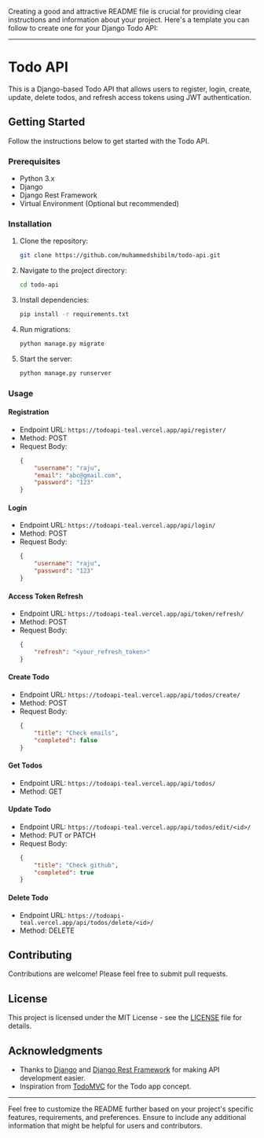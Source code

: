 Creating a good and attractive README file is crucial for providing clear instructions and information about your project. Here's a template you can follow to create one for your Django Todo API:

---

# Todo API

This is a Django-based Todo API that allows users to register, login, create, update, delete todos, and refresh access tokens using JWT authentication.

## Getting Started

Follow the instructions below to get started with the Todo API.

### Prerequisites

- Python 3.x
- Django
- Django Rest Framework
- Virtual Environment (Optional but recommended)

### Installation

1. Clone the repository:
   ```bash
   git clone https://github.com/muhammedshibilm/todo-api.git
   ```

2. Navigate to the project directory:
   ```bash
   cd todo-api
   ```

3. Install dependencies:
   ```bash
   pip install -r requirements.txt
   ```

4. Run migrations:
   ```bash
   python manage.py migrate
   ```

5. Start the server:
   ```bash
   python manage.py runserver
   ```

### Usage

#### Registration

- Endpoint URL: `https://todoapi-teal.vercel.app/api/register/`
- Method: POST
- Request Body:
  ```json
  {
      "username": "raju",
      "email": "abc@gmail.com",
      "password": "123"
  }
  ```

#### Login

- Endpoint URL: `https://todoapi-teal.vercel.app/api/login/`
- Method: POST
- Request Body:
  ```json
  {
      "username": "raju",
      "password": "123"
  }
  ```

#### Access Token Refresh

- Endpoint URL: `https://todoapi-teal.vercel.app/api/token/refresh/`
- Method: POST
- Request Body:
  ```json
  {
      "refresh": "<your_refresh_token>"
  }
  ```

#### Create Todo

- Endpoint URL: `https://todoapi-teal.vercel.app/api/todos/create/`
- Method: POST
- Request Body:
  ```json
  {
      "title": "Check emails",
      "completed": false
  }
  ```

#### Get Todos

- Endpoint URL: `https://todoapi-teal.vercel.app/api/todos/`
- Method: GET

#### Update Todo

- Endpoint URL: `https://todoapi-teal.vercel.app/api/todos/edit/<id>/`
- Method: PUT or PATCH
- Request Body:
  ```json
  {
      "title": "Check github",
      "completed": true
  }
  ```

#### Delete Todo

- Endpoint URL: `https://todoapi-teal.vercel.app/api/todos/delete/<id>/`
- Method: DELETE

## Contributing

Contributions are welcome! Please feel free to submit pull requests.

## License

This project is licensed under the MIT License - see the [LICENSE](LICENSE) file for details.

## Acknowledgments

- Thanks to [Django](https://www.djangoproject.com/) and [Django Rest Framework](https://www.django-rest-framework.org/) for making API development easier.
- Inspiration from [TodoMVC](http://todomvc.com/) for the Todo app concept.

---

Feel free to customize the README further based on your project's specific features, requirements, and preferences. Ensure to include any additional information that might be helpful for users and contributors.
